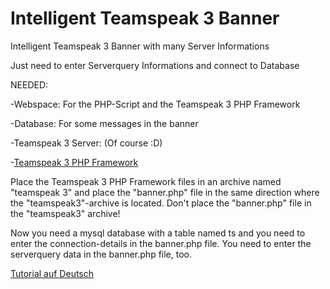 # Intelligent Teamspeak 3 Banner
Intelligent Teamspeak 3 Banner with many Server Informations

Just need to enter Serverquery Informations and connect to Database

NEEDED:

-Webspace: For the PHP-Script and the Teamspeak 3 PHP Framework

-Database: For some messages in the banner

-Teamspeak 3 Server: (Of course :D)

-[Teamspeak 3 PHP Framework](https://github.com/planetteamspeak/ts3phpframework)

Place the Teamspeak 3 PHP Framework files in an archive named "teamspeak 3" and place the "banner.php" file in the same direction where the "teamspeak3"-archive is located.
Don't place the "banner.php" file in the "teamspeak3" archive!

Now you need a mysql database with a table named ts and you need to enter the connection-details in the banner.php file.
You need to enter the serverquery data in the banner.php file, too.

[Tutorial auf Deutsch](http://tsbanner.adrianhes.de)
